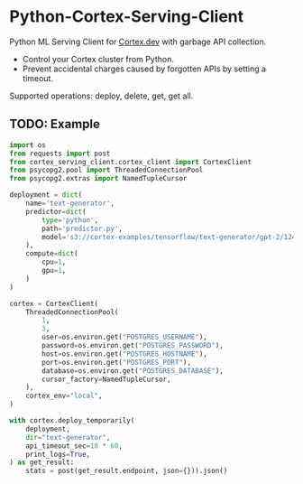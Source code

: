 # Python-Cortex-Serving-Client

Python ML Serving Client for [Cortex.dev](https://cortex.dev) with garbage API collection.

- Control your Cortex cluster from Python. 
- Prevent accidental charges caused by forgotten APIs by setting a timeout.

Supported operations: deploy, delete, get, get all.

## TODO: Example

```python
import os
from requests import post
from cortex_serving_client.cortex_client import CortexClient
from psycopg2.pool import ThreadedConnectionPool
from psycopg2.extras import NamedTupleCursor

deployment = dict(
    name='text-generator',
    predictor=dict(
        type='python',
        path='predictor.py',
        model='s3://cortex-examples/tensorflow/text-generator/gpt-2/124M',
    ),
    compute=dict(
        cpu=1,
        gpu=1,
    )
)

cortex = CortexClient(
    ThreadedConnectionPool(
        1,
        3,
        user=os.environ.get("POSTGRES_USERNAME"),
        password=os.environ.get("POSTGRES_PASSWORD"),
        host=os.environ.get("POSTGRES_HOSTNAME"),
        port=os.environ.get("POSTGRES_PORT"),
        database=os.environ.get("POSTGRES_DATABASE"),
        cursor_factory=NamedTupleCursor,
    ),
    cortex_env="local",
)

with cortex.deploy_temporarily(
    deployment,
    dir="text-generator",
    api_timeout_sec=10 * 60,
    print_logs=True,
) as get_result:
    stats = post(get_result.endpoint, json={})).json()
```
